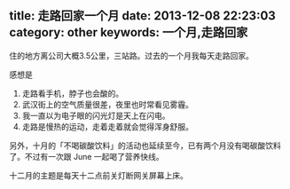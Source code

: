 title: 走路回家一个月
date: 2013-12-08 22:23:03
category: other
keywords: 一个月,走路回家
---

住的地方离公司大概3.5公里，三站路。过去的一个月我每天走路回家。

感想是

1. 走路看手机，脖子也会酸的。
2. 武汉街上的空气质量很差，夜里也时常看见雾霾。
3. 我一直以为电子眼的闪光灯是天上在闪电。
4. 走路是慢热的运动，走着走着就会觉得浑身舒服。

另外，十月的「不喝碳酸饮料」的活动也延续至今，已有两个月没有喝碳酸饮料了。不过有一次跟 June 一起喝了营养快线。

十二月的主题是每天十二点前关灯断网关屏幕上床。

